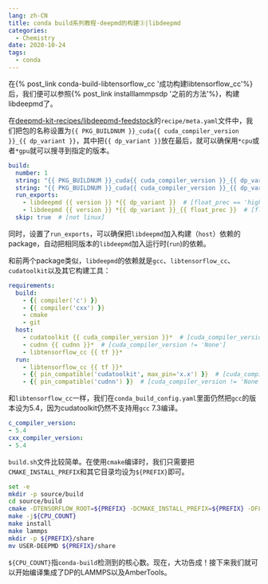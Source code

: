 ```yaml
---
lang: zh-CN
title: conda build系列教程·deepmd的构建③|libdeepmd
categories:
  - Chemistry
date: 2020-10-24
tags:
  - conda
---
```


在{% post_link conda-build-libtensorflow_cc '成功构建libtensorflow_cc'%}后，我们便可以参照{% post_link installlammpsdp '之前的方法'%}，构建libdeepmd了。

在[deepmd-kit-recipes/libdeepmd-feedstock](https://github.com/deepmd-kit-recipes/libdeepmd-feedstock)的`recipe/meta.yaml`文件中，我们把包的名称设置为`{{ PKG_BUILDNUM }}_cuda{{ cuda_compiler_version }}_{{ dp_variant }}`，其中把`{{ dp_variant }}`放在最后，就可以确保用`*cpu`或者`*gpu`就可以搜寻到指定的版本。

```yaml
build:
  number: 1
  string: "{{ PKG_BUILDNUM }}_cuda{{ cuda_compiler_version }}_{{ dp_variant }}"  # [float_prec == 'high']
  string: "{{ PKG_BUILDNUM }}_cuda{{ cuda_compiler_version }}_{{ dp_variant }}_{{float_prec}}"  # [float_prec != 'high']
  run_exports:
    - libdeepmd {{ version }} *{{ dp_variant }}  # [float_prec == 'high']
    - libdeepmd {{ version }} *{{ dp_variant }}_{{ float_prec }}  # [float_prec != 'high']
  skip: true  # [not linux]
```

同时，设置了`run_exports`，可以确保把`libdeepmd`加入构建（`host`）依赖的package，自动把相同版本的`libdeepmd`加入运行时(`run`)的依赖。

和前两个package类似，`libdeepmd`的依赖就是`gcc`、`libtensorflow_cc`、`cudatoolkit`以及其它构建工具：

```yaml
requirements:
  build:
    - {{ compiler('c') }}
    - {{ compiler('cxx') }}
    - cmake
    - git
  host:
    - cudatoolkit {{ cuda_compiler_version }}*  # [cuda_compiler_version != 'None']
    - cudnn {{ cudnn }}*  # [cuda_compiler_version != 'None']
    - libtensorflow_cc {{ tf }}*
  run:
    - libtensorflow_cc {{ tf }}*
    - {{ pin_compatible('cudatoolkit', max_pin='x.x') }}  # [cuda_compiler_version != 'None']
    - {{ pin_compatible('cudnn') }}  # [cuda_compiler_version != 'None']
```

和`libtensorflow_cc`一样，我们在`conda_build_config.yaml`里面仍然把`gcc`的版本设为5.4，因为cudatoolkit仍然不支持用`gcc` 7.3编译。

```yaml
c_compiler_version:
- 5.4
cxx_compiler_version:
- 5.4
```

`build.sh`文件比较简单。在使用`cmake`编译时，我们只需要把`CMAKE_INSTALL_PREFIX`和其它目录均设为`${PREFIX}`即可。

```sh
set -e
mkdir -p source/build
cd source/build
cmake -DTENSORFLOW_ROOT=${PREFIX} -DCMAKE_INSTALL_PREFIX=${PREFIX} -DFLOAT_PREC=${float_prec} -DCMAKE_CXX_FLAGS="-lrt -pthread" -DCMAKE_SHARED_LINKER_FLAGS_INIT="-lrt -pthread" -DCMAKE_LINK_WHAT_YOU_USE=TRUE ..
make -j${CPU_COUNT}
make install
make lammps
mkdir -p ${PREFIX}/share
mv USER-DEEPMD ${PREFIX}/share
```

`${CPU_COUNT}`指`conda-build`检测到的核心数。现在，大功告成！接下来我们就可以开始编译集成了DP的LAMMPS以及AmberTools。
